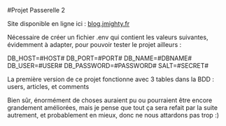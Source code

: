 #Projet Passerelle 2

Site disponible en ligne ici : [blog.jmighty.fr](https://blog.jmighty.fr)

Nécessaire de créer un fichier .env qui contient les valeurs suivantes, évidemment à adapter, pour pouvoir tester le projet ailleurs :

DB_HOST=#HOST#
DB_PORT=#PORT#
DB_NAME=#DBNAME#
DB_USER=#USER#
DB_PASSWORD=#PASSWORD#
SALT=#SECRET#

La première version de ce projet fonctionne avec 3 tables dans la BDD :
users, articles, et comments

Bien sûr, énormément de choses auraient pu ou pourraient être encore grandement améliorées, mais je pense que tout ça sera refait par la suite autrement, et probablement en mieux, donc ne nous attardons pas trop :)
